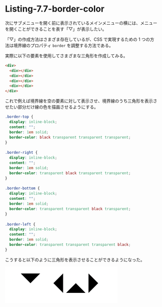 # Listing-7.7-border-color

次にサブメニューを開く前に表示されているメインメニューの横には、メニューを開くことができることを表す「▽」が表示したい。

「▽」の作成方法はさまざま存在しているが、CSS で実現するための 1 つの方法は境界線のプロパティ `border` を調整する方法である。

実際に以下の要素を使用してさまざまな三角形を作成してみる。

```html
<div>
  <div></div>
  <div></div>
  <div></div>
  <div></div>
</div>
```

これで例えば境界線を空の要素に対して表示させ、境界線のうち三角形を表示させたい部分だけ線の色を描画させるようにする。

```css
.border-top {
  display: inline-block;
  content: "";
  border: 1em solid;
  border-color: black transparent transparent transparent;
}

.border-right {
  display: inline-block;
  content: "";
  border: 1em solid;
  border-color: transparent black transparent transparent;
}

.border-bottom {
  display: inline-block;
  content: "";
  border: 1em solid;
  border-color: transparent transparent black transparent;
}

.border-left {
  display: inline-block;
  content: "";
  border: 1em solid;
  border-color: transparent transparent transparent black;
}
```

こうすると以下のように三角形を表示させることができるようになった。

![](assets/2021-10-26-21-32-35.png)
